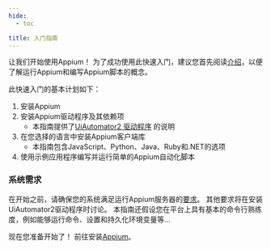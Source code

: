 ```yaml
---
hide:
  - toc

title: 入门指南
---
```


让我们开始使用Appium！ 为了成功使用此快速入门，建议您首先阅读[介绍](../intro/index.md)，以便了解运行Appium和编写Appium脚本的概念。

此快速入门的基本计划如下：

1. 安装Appium
2. 安装Appium驱动程序及其依赖项
   - 本指南提供了[UiAutomator2 驱动程序](https://github.com/appium/appium-uiautomator2-driver) 的说明
3. 在您选择的语言中安装Appium客户端库
   - 本指南包含JavaScript、Python、Java、Ruby和.NET的选项
4. 使用示例应用程序编写并运行简单的Appium自动化脚本

### 系统需求

在开始之前，请确保您的系统满足运行Appium服务器的[要求](../quickstart/requirements.md)。 其他要求将在安装UiAutomator2驱动程序时讨论。 本指南还假设您在平台上具有基本的命令行熟练度，例如能够运行命令、设置和持久化环境变量等...

现在您准备开始了！ 前往安装[Appium](./install.md)。
